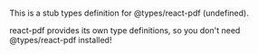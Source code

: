 This is a stub types definition for @types/react-pdf (undefined).

react-pdf provides its own type definitions, so you don't need @types/react-pdf installed!